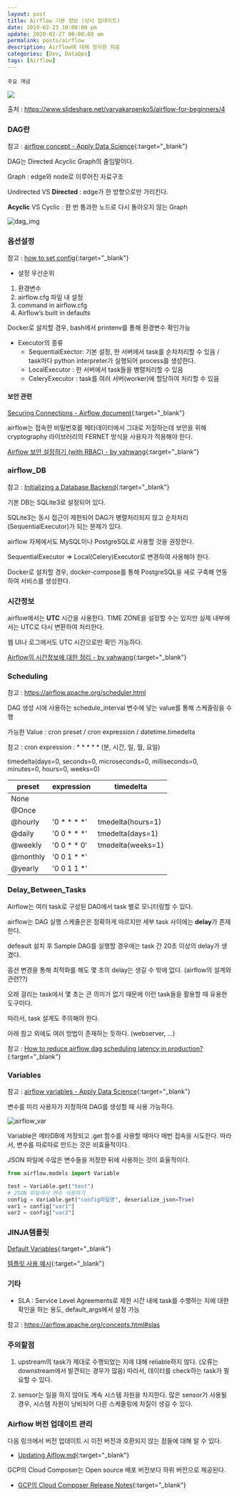 ```yaml
---
layout: post
title: Airflow 기본 정보 (상시 업데이트)
date: 2019-02-23 10:00:00 pm
update: 2020-02-27 00:00:00 am
permalink: posts/airflow
description: Airflow에 대해 정리한 자료
categories: [Dev, DataOps]
tags: [Airflow]
---
```


`주요 개념`

![](https://image.slidesharecdn.com/airflow-191017192342/95/airflow-for-beginners-4-1024.jpg)

출처 : https://www.slideshare.net/varyakarpenko5/airflow-for-beginners/4

### DAG란

참고 : [airflow concept - Apply Data Science](https://www.applydatascience.com/airflow/airflow-concept){:target="_blank"}

DAG는 Directed Acyclic Graph의 줄임말이다.

Graph : edge와 node로 이루어진 자료구조

Undirected VS **Directed** : edge가 한 방향으로만 가리킨다.

**Acyclic** VS Cyclic : 한 번 통과한 노드로 다시 돌아오지 않는 Graph

![dag_img]({{site.baseurl}}/assets/img/tech/dag_img.jpg)

### 옵션설정

참고 : [how to set config](https://airflow.readthedocs.io/en/stable/howto/set-config.html){:target="_blank"}

- 설정 우선순위
1. 환경변수
2. airflow.cfg 파일 내 설정
3. command in airflow.cfg
4. Airflow’s built in defaults

Docker로 설치할 경우, bash에서 printenv를 통해 환경변수 확인가능

- Executor의 종류
    - SequentialExector: 기본 설정, 한 서버에서 task를 순차처리할 수 있음 / task마다 python interpreter가 실행되어 process를 생성한다.
    - LocalExecutor : 한 서버에서 task들을 병렬처리할 수 있음
    - CeleryExecutor : task를 여러 서버(worker)에 할당하여 처리할 수 있음

#### 보안 관련

[Securing Connections - Airflow document](https://airflow.apache.org/howto/secure-connections.html){:target="_blank"}

airflow는 접속한 비밀번호를 메타데이터에서 그대로 저장하는데 보안을 위해 cryptography 라이브러리의 FERNET 방식을 사용자가 적용해야 한다. 

[Airflow 보안 설정하기 (with RBAC) - by yahwang]({{site.baseurl}}/posts/86){:target="_blank"}

### airflow_DB

참고 : [
Initializing a Database Backend](https://airflow.readthedocs.io/en/stable/howto/initialize-database.html){:target="_blank"}

기본 DB는 SQLite3로 설정되어 있다. 

SQLite3는 동시 접근이 제한되어 DAG가 병렬처리되지 않고 순차처리(SequentialExecutor)가 되는 문제가 있다. 

airflow 자체에서도 MySQL이나 PostgreSQL로 사용할 것을 권장한다.

SequentialExecutor => Local(Celery)Executor로 변경하여 사용해야 한다.

Docker로 설치할 경우, docker-compose를 통해 PostgreSQL을 새로 구축해 연동하여 서비스를 생성한다.

### 시간정보

airflow에서는 **UTC** 시간을 사용한다. TIME ZONE을 설정할 수는 있지만 실제 내부에서는 UTC로 다시 변환하여 처리한다. 

웹 UI나 로그에서도 UTC 시간으로만 확인 가능하다.

[Airflow의 시간정보에 대한 정리 - by yahwang]({{site.baseurl}}/posts/87){:target="_blank"}

### Scheduling

참고 : https://airflow.apache.org/scheduler.html

DAG 생성 시에 사용하는 schedule_interval 변수에 넣는 value를 통해 스케줄링을 수행

가능한 Value : cron preset / cron expression / datetime.timedelta

참고 : 
cron expression : * * * * * (분, 시간, 일, 월, 요일)

timedelta(days=0, seconds=0, microseconds=0, milliseconds=0, minutes=0, hours=0, weeks=0)

|preset |expression |timedelta |
|-------|-----------|---------------|
|None |||
|@Once|||
|@hourly|'0 * * * *'|tmedelta(hours=1)|
|@daily|'0 0 * * *'|tmedelta(days=1)|
|@weekly|'0 0 * * 0'|tmedelta(weeks=1)|
|@monthly|'0 0 1 * *'||
|@yearly|'0 0 1 1 *'||

### Delay_Between_Tasks

Airflow는 여러 task로 구성된 DAG에서 task 별로 모니터링할 수 있다.

airflow는 DAG 실행 스케줄은은 정확하게 따르지만 세부 task 사이에는 **delay**가 존재한다.

defeault 설치 후 Sample DAG를 실행할 경우에는 task 간 20초 이상의 delay가 생겼다.

옵션 변경을 통해 최적화를 해도 몇 초의 delay는 생길 수 밖에 없다. (airflow의 설계와 관련??)

오래 걸리는 task에서 몇 초는 큰 의미가 없기 때문에 이런 task들을 활용할 때 유용한 도구이다.

따라서, task 설계도 주의해야 한다.

아래 참고 외에도 여러 방법이 존재하는 듯하다. (webserver, ...)

참고 : [How to reduce airflow dag scheduling latency in production?](https://airflow.apache.org/faq.html#how-to-reduce-airflow-dag-scheduling-latency-in-production){:target="_blank"}

### Variables

참고 : [airflow variables - Apply Data Science](https://www.applydatascience.com/airflow/airflow-variables/){:target="_blank"}

변수를 미리 사용자가 지정하여 DAG를 생성할 때 사용 가능하다.

![airflow_var]({{site.baseurl}}/assets/img/tech/airflow_var.jpg)


Variable은 메타DB에 저장되고 .get 함수를 사용할 때마다 매번 접속을 시도한다. 따라서, 변수를 따로따로 만드는 것은 비효율적이다.

JSON 파일에 수많은 변수들을 저장한 뒤에 사용하는 것이 효율적이다.

``` python
from airflow.models import Variable

test = Variable.get("test")
# JSON 파일에서 변수 사용하기
config = Variable.get("config파일명", deserialize_json=True)
var1 = config["var1"]
var2 = config["var2"]
```
### JINJA템플릿

[Default Variables](https://airflow.apache.org/macros.html){:target="_blank"}

[템플릿 사용 예시](https://diogoalexandrefranco.github.io/about-airflow-date-macros-ds-and-execution-date/){:target="_blank"}

### 기타

- SLA : Service Level Agreements로 제한 시간 내에 task를 수행하는 지에 대한 확인을 하는 용도, default_args에서 설정 가능

참고 : https://airflow.apache.org/concepts.html#slas

### 주의할점

1. upstream의 task가 제대로 수행되었는 지에 대해 reliable하지 않다. (오류는 downstream에서 발견되는 경우가 많음) 따라서, 데이터를 check하는 task가 필요할 수 있다.

2. sensor는 일을 하지 않아도 계속 시스템 자원을 차지한다. 많은 sensor가 사용될 경우, 시스템 자원이 낭비되어 다른 스케줄링에 차질이 생길 수 있다.

### Airflow 버전 업데이트 관리

다음 링크에서 버전 업데이트 시 이전 버전과 호환되지 않는 점들에 대해 알 수 있다. 
- [Updating Aiflow.md](https://github.com/apache/airflow/blob/master/UPDATING.md#updating-airflow){:target="_blank"}

GCP의 Cloud Composer는 Open source 배포 버전보다 하위 버전으로 제공된다.

- [GCP의 Cloud Composer Release Notes](https://cloud.google.com/composer/docs/release-notes){:target="_blank"}
